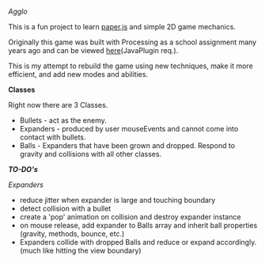 *Agglo*

This is a fun project to learn [paper.js](http://paperjs.org/ "paper.js") and simple 2D game mechanics.

Originally this game was built with Processing as a school assignment many years ago and can be viewed [here](http://www.openprocessing.org/sketch/32751 "Open Processing")(JavaPlugin req.).

This is my attempt to rebuild the game using new techniques, make it more efficient, and add new modes and abilities.

**Classes**

Right now there are 3 Classes. 
- Bullets - act as the enemy. 
- Expanders - produced by user mouseEvents and cannot come into contact with bullets.
- Balls - Expanders that have been grown and dropped. Respond to gravity and collisions with all other classes.

***TO-DO's***

_Expanders_
- reduce jitter when expander is large and touching boundary
- detect collision with a bullet
- create a 'pop' animation on collision and destroy expander instance
- on mouse release, add expander to Balls array and inherit ball properties (gravity, methods, bounce, etc.)
- Expanders collide with dropped Balls and reduce or expand accordingly. (much like hitting the view boundary)
